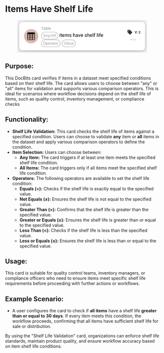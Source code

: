 # Items Have Shelf Life

<figure><img src="../../../../.gitbook/assets/image (44).png" alt="" width="563"><figcaption></figcaption></figure>

## **Purpose:**

This DocBits card verifies if items in a dataset meet specified conditions based on their shelf life. The card allows users to choose between "any" or "all" items for validation and supports various comparison operators. This is ideal for scenarios where workflow decisions depend on the shelf life of items, such as quality control, inventory management, or compliance checks

## **Functionality:**

* **Shelf Life Validation:** This card checks the shelf life of items against a specified condition. Users can choose to validate **any** item or **all** items in the dataset and apply various comparison operators to define the condition.
* **Item Selection:** Users can choose between:
  * **Any Item:** The card triggers if at least one item meets the specified shelf life condition.
  * **All Items:** The card triggers only if all items meet the specified shelf life condition.
* **Operators:** The following operators are available to set the shelf life condition:
  * **Equals (=):** Checks if the shelf life is exactly equal to the specified value.
  * **Not Equals (≠):** Ensures the shelf life is not equal to the specified value.
  * **Greater Than (>):** Confirms that the shelf life is greater than the specified value.
  * **Greater or Equals (≥):** Ensures the shelf life is greater than or equal to the specified value.
  * **Less Than (<):** Checks if the shelf life is less than the specified value.
  * **Less or Equals (≤):** Ensures the shelf life is less than or equal to the specified value.



## **Usage:**

This card is suitable for quality control teams, inventory managers, or compliance officers who need to ensure items meet specific shelf life requirements before proceeding with further actions or workflows.

## **Example Scenario:**

* A user configures the card to check if **all items** have a shelf life **greater than or equal to 30 days**. If every item meets this condition, the workflow proceeds, confirming that all items have sufficient shelf life for sale or distribution.

By using the "Shelf Life Validation" card, organizations can enforce shelf life standards, maintain product quality, and ensure workflow accuracy based on item shelf life conditions.
